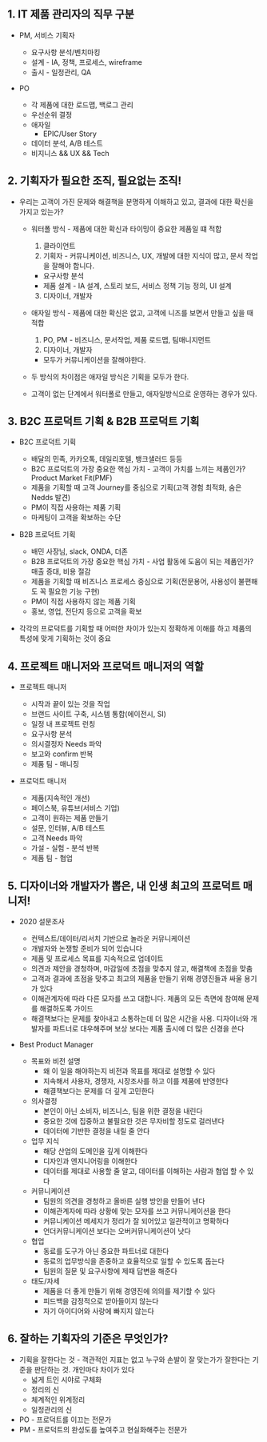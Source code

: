 ## 1. IT 제품 관리자의 직무 구분
* PM, 서비스 기획자
  * 요구사항 분석/벤치마킹
  * 설계 - IA, 정책, 프로세스, wireframe
  * 출시 - 일정관리, QA

* PO
  * 각 제품에 대한 로드맵, 백로그 관리
  * 우선순위 결정
  * 애자일
    * EPIC/User Story
  * 데이터 분석, A/B 테스트
  * 비지니스 && UX && Tech

## 2. 기획자가 필요한 조직, 필요없는 조직!
* 우리는 고객이 가진 문제와 해결책을 분명하게 이해하고 있고, 결과에 대한 확신을 가지고 있는가?
  * 워터폴 방식 - 제품에 대한 확신과 타이밍이 중요한 제품일 떄 적합
    1. 클라이언트
    2. 기획자 - 커뮤니케이션, 비즈니스, UX, 개발에 대한 지식이 많고, 문서 작업을 잘해야 합니다.
      * 요구사항 분석
      * 제품 설계 - IA 설계, 스토리 보드, 서비스 정책 기능 정의, UI 설계
    3. 디자이너, 개발자
  
  * 애자일 방식 - 제품에 대한 확신은 없고, 고객에 니즈를 보면서 만들고 싶을 때 적합
    1. PO, PM - 비즈니스, 문서작업, 제품 로드맵, 팀매니지먼트
    2. 디자이너, 개발자
    * 모두가 커뮤니케이션을 잘해야한다.

  * 두 방식의 차이점은 애자일 방식은 기획을 모두가 한다.
  * 고객이 없는 단계에서 워터폴로 만들고, 애자일방식으로 운영하는 경우가 있다.

## 3. B2C 프로덕트 기획 & B2B 프로덕트 기획
* B2C 프로덕트 기획
  * 배달의 민족, 카카오톡, 데일리호텔, 뱅크샐러드 등등
  * B2C 프로덕트의 가장 중요한 핵심 가치 - 고객이 가치를 느끼는 제품인가? Product Market Fit(PMF)
  * 제품을 기획할 때 고객 Journey를 중심으로 기획(고객 경험 최적화, 숨은 Nedds 발견)
  * PM이 직접 사용하는 제품 기획
  * 마케팅이 고객을 확보하는 수단

* B2B 프로덕트 기획
  * 배민 사장님, slack, ONDA, 더존
  * B2B 프로덕트의 가장 중요한 핵심 가치 - 사업 활동에 도움이 되는 제품인가? 매출 증대, 비용 절감
  * 제품을 기획할 때 비즈니스 프로세스 중심으로 기획(전문용어, 사용성이 불편해도 꼭 필요한 기능 구현)
  * PM이 직접 사용하지 않는 제품 기획
  * 홍보, 영업, 전단지 등으로 고객을 확보

* 각각의 프로덕트를 기획할 때 어떠한 차이가 있는지 정확하게 이해를 하고 제품의 특성에 맞게 기획하는 것이 중요

## 4. 프로젝트 매니저와 프로덕트 매니저의 역할
* 프로젝트 매니저
  * 시작과 끝이 있는 것을 작업
  * 브랜드 사이트 구축, 시스템 통합(에이전시, SI)
  * 일정 내 프로젝트 런칭
  * 요구사항 분석
  * 의시결정자 Needs 파악
  * 보고와 confirm 반복
  * 제품 팀 - 매니징

* 프로덕트 매니저
  * 제품(지속적인 개선)
  * 페이스북, 유튜브(서비스 기업)
  * 고객이 원하는 제품 만들기
  * 설문, 인터뷰, A/B 테스트
  * 고객 Needs 파악
  * 가설 - 실험 - 분석 반복
  * 제품 팀 - 협업

## 5. 디자이너와 개발자가 뽑은, 내 인생 최고의 프로덕트 매니저!
* 2020 설문조사
  * 컨텍스트/데이터/리서치 기반으로 놀라운 커뮤니케이션
  * 개발자와 논쟁할 준비가 되어 있습니다
  * 제품 및 프로세스 목표를 지속적으로 업데이트
  * 의견과 제안을 경청하며, 마감일에 초점을 맞추지 않고, 해결책에 초점을 맞춤
  * 고객과 결과에 초점을 맞추고 최고의 제품을 만들기 위해 경영진들과 싸울 용기가 있다
  * 이해관계자에 따라 다른 모자를 쓰고 대합니다. 제품의 모든 측면에 참여해 문제를 해결하도록 가이드
  * 해결책보다는 문제를 찾아내고 소통하는데 더 많은 시간을 사용. 디자이너와 개발자를 파트너로 대우해주며 보상 보다는 제품 출시에 더 많은 신경을 쓴다

* Best Product Manager
  * 목표와 비전 설명
    * 왜 이 일을 해야하는지 비전과 목표를 제대로 설명할 수 있다
    * 지속해서 사용자, 경쟁자, 시장조사를 하고 이를 제품에 반영한다
    * 해결책보다는 문제를 더 깊게 고민한다
  * 의사결정
    * 본인이 아닌 소비자, 비즈니스, 팀을 위한 결정을 내린다
    * 중요한 것에 집중하고 불필요한 것은 무자비할 정도로 걸러낸다
    * 데이터에 기반한 결정을 내릴 줄 안다
  * 업무 지식
    * 해당 산업의 도메인을 깊게 이해한다
    * 디자인과 엔지니어링을 이해한다
    * 데이터를 제대로 사용할 줄 알고, 데이터를 이해하는 사람과 협업 할 수 있다
  * 커뮤니케이션
    * 팀원의 의견을 경청하고 올바른 실행 방안을 만들어 낸다
    * 이해관계자에 따라 상황에 맞는 모자를 쓰고 커뮤니케이션을 한다
    * 커뮤니케이션 메세지가 정리가 잘 되어있고 일관적이고 명확하다
    * 언더커뮤니케이션 보다는 오버커뮤니케이션이 낫다
  * 협업
    * 동료를 도구가 아닌 중요한 파트너로 대한다
    * 동료의 업무방식을 존중하고 효율적으로 일할 수 있도록 돕는다
    * 팀원의 질문 및 요구사항에 제때 답변을 해준다
  * 태도/자세
    * 제품을 더 좋게 만들기 위해 경영진에 의의를 제기할 수 있다
    * 피드백을 감정적으로 받아들이지 않는다
    * 자기 아이디어와 사랑에 빠지지 않는다

## 6. 잘하는 기획자의 기준은 무엇인가?
* 기획을 잘한다는 것 - 객관적인 지표는 없고 누구와 손발이 잘 맞는가가 잘한다는 기준을 판단하는 것. 개인마다 차이가 있다
  * 넓게 트인 시야로 구체화
  * 정리의 신
  * 체계적인 위계정리
  * 일정관리의 신
* PO - 프로덕트를 이끄는 전문가
* PM - 프로덕트의 완성도를 높여주고 현실화해주는 전문가
